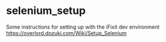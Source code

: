 # selenium_setup

Some instructions for setting up with the iFixit dev environment https://overlord.dozuki.com/Wiki/Setup_Selenium
